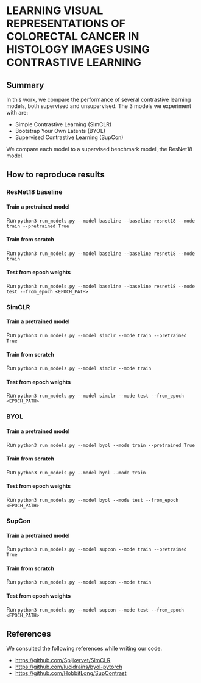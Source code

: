 # LEARNING VISUAL REPRESENTATIONS OF COLORECTAL CANCER IN HISTOLOGY IMAGES USING CONTRASTIVE LEARNING

## Summary
In this work, we compare the performance of several contrastive learning models, both supervised and unsupervised. The 3 models we experiment with are:
- Simple Contrastive Learning (SimCLR)
- Bootstrap Your Own Latents (BYOL)
- Supervised Contrastive Learning (SupCon)

We compare each model to a supervised benchmark model, the ResNet18 model. 

## How to reproduce results

### ResNet18 baseline
#### Train a pretrained model
Run `python3 run_models.py --model baseline --baseline resnet18 --mode train --pretrained True`

#### Train from scratch
Run `python3 run_models.py --model baseline --baseline resnet18 --mode train`

#### Test from epoch weights
Run `python3 run_models.py --model baseline --baseline resnet18 --mode test --from_epoch <EPOCH_PATH>`

### SimCLR
#### Train a pretrained model
Run `python3 run_models.py --model simclr --mode train --pretrained True`

#### Train from scratch
Run `python3 run_models.py --model simclr --mode train`

#### Test from epoch weights
Run `python3 run_models.py --model simclr --mode test --from_epoch <EPOCH_PATH>`

### BYOL
#### Train a pretrained model
Run `python3 run_models.py --model byol --mode train --pretrained True`

#### Train from scratch
Run `python3 run_models.py --model byol --mode train`

#### Test from epoch weights
Run `python3 run_models.py --model byol --mode test --from_epoch <EPOCH_PATH>`

### SupCon
#### Train a pretrained model
Run `python3 run_models.py --model supcon --mode train --pretrained True`

#### Train from scratch
Run `python3 run_models.py --model supcon --mode train`

#### Test from epoch weights
Run `python3 run_models.py --model supcon --mode test --from_epoch <EPOCH_PATH>`

## References
We consulted the following references while writing our code. 
- https://github.com/Spijkervet/SimCLR
- https://github.com/lucidrains/byol-pytorch
- https://github.com/HobbitLong/SupContrast